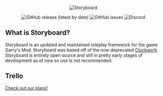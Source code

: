 <p align="center">
	<img src="https://i.imgur.com/wfDR6ip.png" alt="Storyboard" />
</p>

<p align="center">
  <img alt="GitHub release (latest by date)" src="https://img.shields.io/github/downloads/TacticalToaster/storyboard/latest/total">
  <img alt="GitHub issues" src="https://img.shields.io/github/issues-raw/TacticalToaster/storyboard?color=%23f7ac2a">
  <img alt="Discord" src="https://img.shields.io/discord/975253526525661204?color=%235865f2&label=discord&logoColor=%23dadbe8">
</p>

## What is Storyboard?
Storyboard is an updated and maintained roleplay framework for the game Garry's Mod. Storyboard was based off of the now deprecated [Clockwork](https://github.com/cloudsixteen/Clockwork). Storyboard is entirely open source and still in pretty early stages of development as of now so use is not recommended.

## Trello
[Check out our plans!](https://trello.com/b/bxa0fpH5/storyboard)

